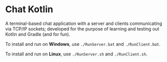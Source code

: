 # Chat Kotlin
A terminal-based chat application with a server and clients communicating via TCP/IP sockets; developed for the purpose of learning and testing out Kotlin and Gradle (and for fun).

To install and run on **Windows**, use `./RunServer.bat` and `./RunClient.bat`.

To install and run on **Linux**, use `./RunServer.sh` and `./RunClient.sh`.
